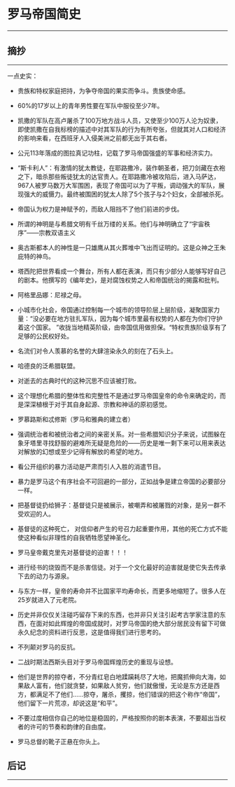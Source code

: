 # 罗马帝国简史
----


## 摘抄
----



一点史实：

- 贵族和特权家庭把持，为争夺帝国的果实而争斗。贵族使命感。
- 60%的17岁以上的青年男性要在军队中服役至少7年。
- 凯撒的军队在高卢屠杀了100万地方战斗人员，又使至少100万人沦为奴隶，即使凯撒在自我标榜的描述中对其军队的行为有所夸张，但就其对人口和经济的影响来看，在西班牙人入侵美洲之前都无出于其右者。
- 公元113年落成的图拉真记功柱，记载了罗马帝国强盛的军事和经济实力。
- “斯卡利人”：有激情的犹太教徒，在耶路撒冷，装作朝圣者，把刀剑藏在衣袍之下，暗杀那些叛徒犹太的达官贵人。在耶路撒冷被攻陷后，进入马萨达，967人被罗马数万大军围困，表现了帝国可以为了平叛，调动强大的军队，展现强大的威慑力。最终被围困的犹太人除了5个孩子与2个妇女，全部被杀死。
- 帝国认为权力是神赋予的，而敌人阻挡不了他们前进的步伐。
- 所谓的神明是与希腊文明有千丝万缕的关系。他们与神明确立了“宇宙秩序”——宗教双语主义
- 奥古斯都本人的神性是一只雄鹰从其火葬堆中飞出而证明的。这是众神之王朱庇特的神鸟。
- 塔西陀把世界看成一个舞台，所有人都在表演，而只有少部分人能够写好自己的剧本。他撰写的《编年史》，是对腐蚀权势之人和帝国统治的揭露和批判。
- 阿格里品娜：尼禄之母。
- 小城市化社会，帝国通过控制每一个城市的领导阶层上层阶级，凝聚国家力量：“没必要在地方驻扎军队，因为每个城市里最有权势的人都在为你们守护着这个国家。
”收拢当地精英阶级，由帝国信用做担保。“特权贵族阶级享有了足够的公民权好处。
- 名流们对令人羡慕的名誉的大肆渲染永久的刻在了石头上。
- 哈德良的泛希腊联盟。
- 对逝去的古典时代的这种沉思不应该被打败。
- 这个理想化希腊的整体性和完整性不是通过罗马帝国皇帝的命令来确定的，而是深深植根于对于其自身起源、宗教和神话的原初感觉。
- 罗慕路斯和忒修斯（罗马和雅典的建立者）
- 强调统治者和被统治者之间的亲密关系。对一些希腊知识分子来说，试图躲在象牙塔里寻找舒服的避难所无疑是危险的——历史是唯一剩下来可以用来表达对解放的幻想或至少记得有解放的希望的地方。
- 看公开组织的暴力活动是严肃而引人入胜的消遣节目。
- 暴力是罗马这个有序社会不可回避的一部分，正如战争是建立帝国的必要部分一样。
- 把基督徒扔给狮子：基督徒只是被展示，被嘲弄和被屠戮的对象，是另一群不受欢迎的人。
- 基督徒的这种死亡， 对信仰者产生的号召力起重要作用，其他的死亡方式不能使这种看似非理性的自我牺牲愿望神圣化。
- 罗马皇帝戴克里先对基督徒的迫害！！！
- 进行经书的烧毁而不是杀害信徒。对于一个文化最好的迫害就是使它失去传承下去的动力与源泉。
- 与东方一样，皇帝的寿命并不比国家平均寿命长，而更多地缩短了。很多人在25岁就进入了元老院。
- 历史并非仅仅关注碰巧留存下来的东西，也并非只关注引起考古学家注意的东西，在面对如此辉煌的帝国成就时，对罗马帝国的绝大部分居民没有留下可做永久纪念的资料进行反思，这是值得我们进行思考的。
- 不列颠对罗马的反抗。
- 二战时期法西斯头目对于罗马帝国辉煌历史的重现与设想。





- 他们是世界的掠夺者，不分青红皂白地蹂躏耗尽了大地，把魔抓伸向大海，如果敌人富有，他们就贪婪，如果敌人贫穷，他们就傲慢，无论是东方还是西方，都满足不了他们……掠夺，屠杀，攫掠，他们错误的把这个称作“帝国”，他们留下一片荒凉，却说这是“和平”。
- 不要过度相信你自己的地位是稳固的，严格按照你的剧本表演，不要超出当权者的许可的节奏和韵律的自由度。
- 罗马总督的靴子正悬在你头上。


## 后记
----